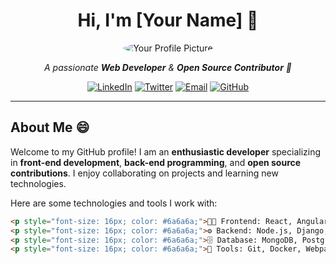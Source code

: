# <div align="center">Hi, I'm [Your Name] 👋</div>

<!-- Add a profile picture -->
<div align="center">
  <img src="https://via.placeholder.com/200" alt="Your Profile Picture" style="border-radius: 50%;" />
</div>

<p align="center">
  <em>
    A passionate <strong>Web Developer</strong> & <strong>Open Source Contributor</strong> 🚀
  </em>
</p>

<div align="center">
  <a href="https://www.linkedin.com/in/your-profile" target="_blank"><img src="https://img.shields.io/badge/LinkedIn-blue?style=flat&logo=linkedin&logoColor=white" alt="LinkedIn" /></a>
  <a href="https://twitter.com/your-profile" target="_blank"><img src="https://img.shields.io/badge/Twitter-1DA1F2?style=flat&logo=twitter&logoColor=white" alt="Twitter" /></a>
  <a href="mailto:your-email@example.com"><img src="https://img.shields.io/badge/Email-D14836?style=flat&logo=gmail&logoColor=white" alt="Email" /></a>
  <a href="https://github.com/your-profile" target="_blank"><img src="https://img.shields.io/badge/GitHub-181717?style=flat&logo=github&logoColor=white" alt="GitHub" /></a>
</div>

---

## About Me 😄

Welcome to my GitHub profile! I am an **enthusiastic developer** specializing in **front-end development**, **back-end programming**, and **open source contributions**. I enjoy collaborating on projects and learning new technologies.

Here are some technologies and tools I work with:

```html
<p style="font-size: 16px; color: #6a6a6a;">👨‍💻 Frontend: React, Angular, Vue.js</p>
<p style="font-size: 16px; color: #6a6a6a;">⚙️ Backend: Node.js, Django, Express</p>
<p style="font-size: 16px; color: #6a6a6a;">🗄️ Database: MongoDB, PostgreSQL</p>
<p style="font-size: 16px; color: #6a6a6a;">🔧 Tools: Git, Docker, Webpack</p>

